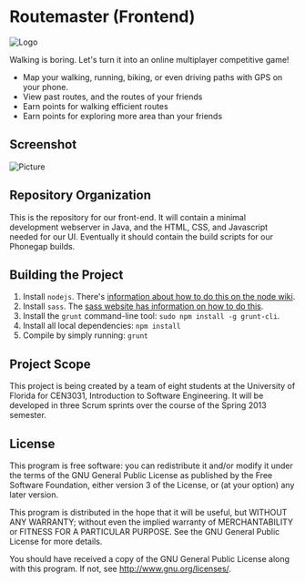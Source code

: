 Routemaster (Frontend)
======================

![Logo](https://www.cise.ufl.edu/~woodruff/routemaster/logo_small.png)

Walking is boring. Let's turn it into an online multiplayer competitive game!

- Map your walking, running, biking, or even driving paths with GPS on your
  phone.
- View past routes, and the routes of your friends
- Earn points for walking efficient routes
- Earn points for exploring more area than your friends

Screenshot
----------

![Picture](https://www.cise.ufl.edu/~woodruff/routemaster/github_screenshot.png)

Repository Organization
-----------------------

This is the repository for our front-end. It will contain a minimal development
webserver in Java, and the HTML, CSS, and Javascript needed for our UI.
Eventually it should contain the build scripts for our Phonegap builds.

Building the Project
--------------------

1.  Install `nodejs`. There's [information about how to do this on the node
    wiki][node wiki].
2.  Install `sass`. The [sass website has information on how to do this][sass
    website].
3.  Install the `grunt` command-line tool: `sudo npm install -g grunt-cli`.
4.  Install all local dependencies: `npm install`
5.  Compile by simply running: `grunt`

[node wiki]: https://github.com/joyent/node/wiki/Installing-Node.js-via-package-manager

[sass website]: http://sass-lang.com/download.html

Project Scope
-------------

This project is being created by a team of eight students at the University of
Florida for CEN3031, Introduction to Software Engineering. It will be developed
in three Scrum sprints over the course of the Spring 2013 semester.

License
-------

This program is free software: you can redistribute it and/or modify it under
the terms of the GNU General Public License as published by the Free Software
Foundation, either version 3 of the License, or (at your option) any later
version.

This program is distributed in the hope that it will be useful, but WITHOUT ANY
WARRANTY; without even the implied warranty of MERCHANTABILITY or FITNESS FOR A
PARTICULAR PURPOSE. See the GNU General Public License for more details.

You should have received a copy of the GNU General Public License along with
this program. If not, see <http://www.gnu.org/licenses/>.
